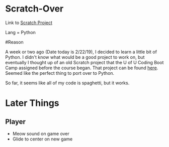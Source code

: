 # Scratch-Over

Link to [Scratch Project](https://scratch.mit.edu/projects/198253712/)

Lang = Python

#Reason

A week or two ago (Date today is 2/22/19), I decided to learn a little bit of Python. I didn't know what would be a good project to work on, but eventually I thought up of an old Scratch project that the U of U Coding Boot Camp assigned before the course began. That project can be found [here](https://scratch.mit.edu/projects/198253712/). Seemed like the perfect thing to port over to Python. 

So far, it seems like all of my code is spaghetti, but it works.

# Later Things

## Player

* Meow sound on game over
* Glide to center on new game